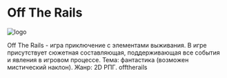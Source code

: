 # **Off The Rails**

![logo](https://pp.userapi.com/c830609/v830609142/7208a/ywrd9CWXZiQ.jpg "в прогрессе")

Off The Rails - игра приключение с элементами выживания. В игре присутствует сюжетная составляющая, поддерживающая все события и явления в игровом процессе. Тема: фантастика (возможен мистический наклон). Жанр: 2D РПГ.
offtherails
